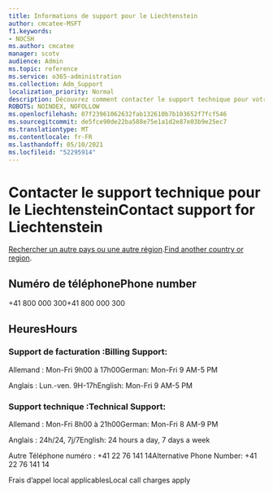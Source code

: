 ```yaml
---
title: Informations de support pour le Liechtenstein
author: cmcatee-MSFT
f1.keywords:
- NOCSH
ms.author: cmcatee
manager: scotv
audience: Admin
ms.topic: reference
ms.service: o365-administration
ms.collection: Adm_Support
localization_priority: Normal
description: Découvrez comment contacter le support technique pour votre pays ou région.
ROBOTS: NOINDEX, NOFOLLOW
ms.openlocfilehash: 07f23961062632fab132610b7b103652f7fcf546
ms.sourcegitcommit: de5fce90de22ba588e75e1a1d2e87e03b9e25ec7
ms.translationtype: MT
ms.contentlocale: fr-FR
ms.lasthandoff: 05/10/2021
ms.locfileid: "52295914"
---
```

# <a name="contact-support-for-liechtenstein"></a><span data-ttu-id="58033-103">Contacter le support technique pour le Liechtenstein</span><span class="sxs-lookup"><span data-stu-id="58033-103">Contact support for Liechtenstein</span></span>

<span data-ttu-id="58033-104">[Rechercher un autre pays ou une autre région](../../business-video/get-help-support.md).</span><span class="sxs-lookup"><span data-stu-id="58033-104">[Find another country or region](../../business-video/get-help-support.md).</span></span>

## <a name="phone-number"></a><span data-ttu-id="58033-105">Numéro de téléphone</span><span class="sxs-lookup"><span data-stu-id="58033-105">Phone number</span></span>
<span data-ttu-id="58033-106">+41 800 000 300</span><span class="sxs-lookup"><span data-stu-id="58033-106">+41 800 000 300</span></span>

## <a name="hours"></a><span data-ttu-id="58033-107">Heures</span><span class="sxs-lookup"><span data-stu-id="58033-107">Hours</span></span>
### <a name="billing-support"></a><span data-ttu-id="58033-108">Support de facturation :</span><span class="sxs-lookup"><span data-stu-id="58033-108">Billing Support:</span></span>

<span data-ttu-id="58033-109">Allemand : Mon-Fri 9h00 à 17h00</span><span class="sxs-lookup"><span data-stu-id="58033-109">German: Mon-Fri 9 AM-5 PM</span></span>

<span data-ttu-id="58033-110">Anglais : Lun.-ven. 9H-17h</span><span class="sxs-lookup"><span data-stu-id="58033-110">English: Mon-Fri 9 AM-5 PM</span></span>

### <a name="technical-support"></a><span data-ttu-id="58033-111">Support technique :</span><span class="sxs-lookup"><span data-stu-id="58033-111">Technical Support:</span></span>

<span data-ttu-id="58033-112">Allemand : Mon-Fri 8h00 à 21h00</span><span class="sxs-lookup"><span data-stu-id="58033-112">German: Mon-Fri 8 AM-9 PM</span></span>

<span data-ttu-id="58033-113">Anglais : 24h/24, 7j/7</span><span class="sxs-lookup"><span data-stu-id="58033-113">English: 24 hours a day, 7 days a week</span></span>

<span data-ttu-id="58033-114">Autre Téléphone numéro : +41 22 76 141 14</span><span class="sxs-lookup"><span data-stu-id="58033-114">Alternative Phone Number: +41 22 76 141 14</span></span>

<span data-ttu-id="58033-115">Frais d’appel local applicables</span><span class="sxs-lookup"><span data-stu-id="58033-115">Local call charges apply</span></span>
